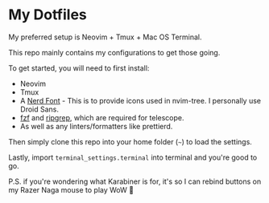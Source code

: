 # My Dotfiles

My preferred setup is Neovim + Tmux + Mac OS Terminal.

This repo mainly contains my configurations to get those going.

To get started, you will need to first install:

- Neovim
- Tmux
- A [Nerd Font](https://www.nerdfonts.com) - This is to provide icons used in nvim-tree. I personally use Droid Sans.
- [fzf](https://github.com/junegunn/fzf) and [ripgrep](https://github.com/BurntSushi/ripgrep), which are required for telescope.
- As well as any linters/formatters like prettierd.

Then simply clone this repo into your home folder (`~`) to load the settings. 

Lastly, import `terminal_settings.terminal` into terminal and you're good to go.

P.S. if you're wondering what Karabiner is for, it's so I can rebind buttons on my Razer Naga mouse to play WoW 🤪
